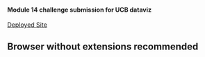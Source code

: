 #### Module 14 challenge submission for UCB dataviz

[Deployed Site](https://nchakicherla.github.io/belly-button-challenge/)

## Browser without extensions recommended
